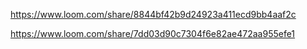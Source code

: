 https://www.loom.com/share/8844bf42b9d24923a411ecd9bb4aaf2c

https://www.loom.com/share/7dd03d90c7304f6e82ae472aa955efe1